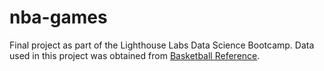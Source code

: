 # nba-games
Final project as part of the Lighthouse Labs Data Science Bootcamp. Data used in this project was obtained from [Basketball Reference](https://www.basketball-reference.com/).
